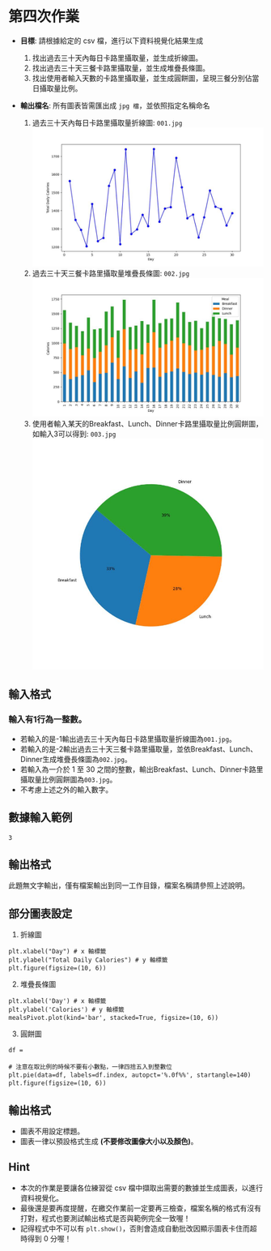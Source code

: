# 第四次作業

- **目標**: 請根據給定的 csv 檔，進行以下資料視覺化結果生成
    1. 找出過去三十天內每日卡路里攝取量，並生成折線圖。
    2. 找出過去三十天三餐卡路里攝取量，並生成堆疊長條圖。
    3. 找出使用者輸入天數的卡路里攝取量，並生成圓餅圖，呈現三餐分別佔當日攝取量比例。

- **輸出檔名**: 所有圖表皆需匯出成 `jpg 檔`，並依照指定名稱命名
    1. 過去三十天內每日卡路里攝取量折線圖: `001.jpg`
    ![001.jpg](001ans.jpg)
    2. 過去三十天三餐卡路里攝取量堆疊長條圖: `002.jpg`
    ![002.jpg](002ans.jpg)
    3. 使用者輸入某天的Breakfast、Lunch、Dinner卡路里攝取量比例圓餅圖，如輸入3可以得到: `003.jpg`
    ![003.jpg](003ans_0.jpg)

## 輸入格式

### 輸入有1行為一整數。
- 若輸入的是-1輸出過去三十天內每日卡路里攝取量折線圖為`001.jpg`。
- 若輸入的是-2輸出過去三十天三餐卡路里攝取量，並依Breakfast、Lunch、Dinner生成堆疊長條圖為`002.jpg`。
- 若輸入為一介於 1 至 30 之間的整數，輸出Breakfast、Lunch、Dinner卡路里攝取量比例圓餅圖為`003.jpg`。
- 不考慮上述之外的輸入數字。

## 數據輸入範例

```text
3
```

## 輸出格式

此題無文字輸出，僅有檔案輸出到同一工作目錄，檔案名稱請參照上述說明。

## 部分圖表設定

1. 折線圖
```
plt.xlabel("Day") # x 軸標籤
plt.ylabel("Total Daily Calories") # y 軸標籤
plt.figure(figsize=(10, 6))
```

2. 堆疊長條圖
```
plt.xlabel('Day') # x 軸標籤
plt.ylabel('Calories') # y 軸標籤
mealsPivot.plot(kind='bar', stacked=True, figsize=(10, 6))
```

3. 圓餅圖
```
df = 

# 注意在取比例的時候不要有小數點，一律四捨五入到整數位
plt.pie(data=df, labels=df.index, autopct='%.0f%%', startangle=140)
plt.figure(figsize=(10, 6))
```

## 輸出格式
- 圖表不用設定標題。
- 圖表一律以預設格式生成 **(不要修改圖像大小以及顏色)**。

## Hint
- 本次的作業是要讓各位練習從 csv 檔中擷取出需要的數據並生成圖表，以進行資料視覺化。
- 最後還是要再度提醒，在繳交作業前一定要再三檢查，檔案名稱的格式有沒有打對，程式也要測試輸出格式是否與範例完全一致喔！
- 記得程式中不可以有 `plt.show()`，否則會造成自動批改因顯示圖表卡住而超時得到 0 分喔！